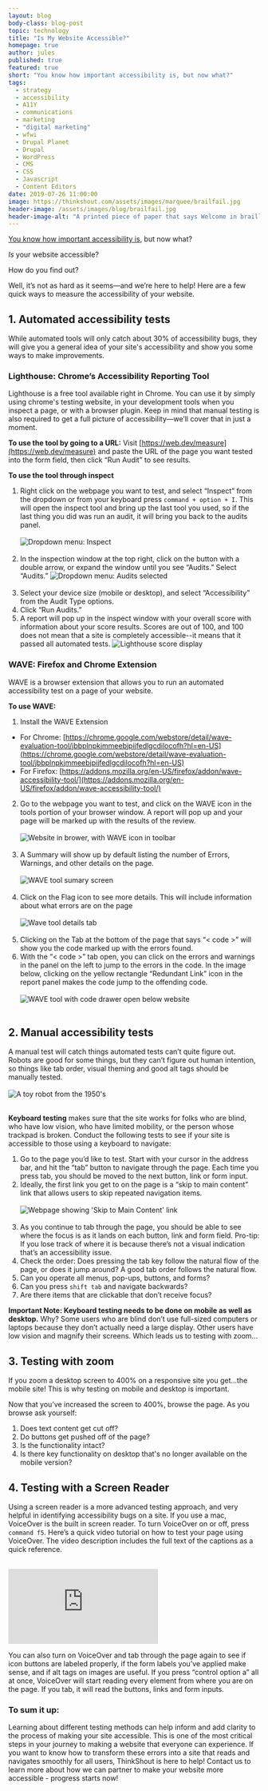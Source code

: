 ```yaml
---
layout: blog
body-class: blog-post
topic: technology
title: "Is My Website Accessible?"
homepage: true
author: jules
published: true
featured: true
short: "You know how important accessibility is, but now what?"
tags:
  - strategy
  - accessibility
  - A11Y
  - communications
  - marketing
  - "digital marketing"
  - wfwi
  - Drupal Planet
  - Drupal
  - WordPress
  - CMS
  - CSS
  - Javascript
  - Content Editors
date: 2019-07-26 11:00:00
image: https://thinkshout.com/assets/images/marquee/brailfail.jpg
header-image: /assets/images/blog/brailfail.jpg
header-image-alt: "A printed piece of paper that says Welcome in braille"
---
```

[You know how important accessibility is](https://thinkshout.com/blog/2018/05/Space-for-Empathy/), but now what?

_Is_ your website accessible?

How do you find out?

Well, it’s not as hard as it seems&mdash;and we’re here to help! Here are a few quick ways to measure the accessibility of your website.

## 1. Automated accessibility tests

While automated tools will only catch about 30% of accessibility bugs, they will give you a general idea of your site's accessibility and show you some ways to make improvements.

### Lighthouse: Chrome’s Accessibility Reporting Tool
Lighthouse is a free tool available right in Chrome. You can use it by simply using chrome's testing website, in your development tools when you inspect a page, or with a browser plugin. Keep in mind that manual testing is also required to get a full picture of accessibility&mdash;we’ll cover that in just a moment.

**To use the tool by going to a URL:**
Visit [https://web.dev/measure](https://web.dev/measure) and paste the URL of the page you want tested into the form field, then click “Run Audit” to see results.

**To use the tool through inspect**

1. Right click on the webpage you want to test, and select “Inspect” from the dropdown or from your keyboard press `command + option + I`. This will open the inspect tool and bring up the last tool you used, so if the last thing you did was run an audit, it will bring you back to the audits panel.<br><br>
![Dropdown menu: Inspect](/assets/images/blog/a11y.1.png)<br><br>
2. In the inspection window at the top right, click on the button with a double arrow, or expand the window until you see “Audits.” Select “Audits.”
![Dropdown menu: Audits selected](/assets/images/blog/a11y.2.png)<br><br>
3. Select your device size (mobile or desktop), and select “Accessibility” from the Audit Type options.
4. Click “Run Audits.”
5. A report will pop up in the inspect window with your overall score with information about your score results. Scores are out of 100, and 100 does not mean that a site is completely accessible--it means that it passed all automated tests.
![Lighthouse score display](/assets/images/blog/a11y.3.png)


### WAVE: Firefox and Chrome Extension
WAVE is a browser extension that allows you to run an automated accessibility test on a page of your website.

**To use WAVE:**
1. Install the WAVE Extension
  - For Chrome: [https://chrome.google.com/webstore/detail/wave-evaluation-tool/jbbplnpkjmmeebjpijfedlgcdilocofh?hl=en-US](https://chrome.google.com/webstore/detail/wave-evaluation-tool/jbbplnpkjmmeebjpijfedlgcdilocofh?hl=en-US)
  - For Firefox: [https://addons.mozilla.org/en-US/firefox/addon/wave-accessibility-tool/](https://addons.mozilla.org/en-US/firefox/addon/wave-accessibility-tool/)
2. Go to the webpage you want to test, and click on the WAVE icon in the tools portion of your browser window. A report will pop up and your page will be marked up with the results of the review.<br><br>
![Website in brower, with WAVE icon in toolbar](/assets/images/blog/a11y.4.png)<br><br>
3. A Summary will show up by default listing the number of Errors, Warnings, and other details on the page.<br><br>
![WAVE tool sumary screen](/assets/images/blog/a11y.5.png)<br><br>
4. Click on the Flag icon to see more details. This will include information about what errors are on the page<br><br>
![Wave tool details tab](/assets/images/blog/a11y.6.png)<br><br>
5. Clicking on the Tab at the bottom of the page that says “< code >” will show you the code marked up with the errors found.
6. With the “< code >” tab open, you can click on the errors and warnings in the panel on the left to jump to the errors in the code. In the image below, clicking on the yellow rectangle “Redundant Link” icon in the report panel makes the code jump to the offending code.<br><br>
![WAVE tool with code drawer open below website](/assets/images/blog/a11y.7.png)<br><br>


## 2. Manual accessibility tests

A manual test will catch things automated tests can’t quite figure out. Robots are good for some things, but they can’t figure out human intention, so things like tab order, visual theming and good alt tags should be manually tested.<br><br>
![A toy robot from the 1950's](/assets/images/blog/a11y.8.jpg)<br><br>

**Keyboard testing** makes sure that the site works for folks who are blind, who have low vision, who have limited mobility, or the person whose trackpad is broken. Conduct the following tests to see if your site is accessible to those using a keyboard to navigate:

1. Go to the page you’d like to test. Start with your cursor in the address bar, and hit the “tab” button to navigate through the page. Each time you press tab, you should be moved to the next button, link or form input.
2. Ideally, the first link you get to on the page is a “skip to main content” link that allows users to skip repeated navigation items.<br><br>
![Webpage showing 'Skip to Main Content' link](/assets/images/blog/a11y.9.png)<br><br>
3. As you continue to tab through the page, you should be able to see where the focus is as it lands on each button, link and form field. Pro-tip: If you lose track of where it is because there’s not a visual indication that’s an accessibility issue.
4. Check the order: Does pressing the tab key follow the natural flow of the page, or does it jump around? A good tab order follows the natural flow.
5. Can you operate all menus, pop-ups, buttons, and forms?
7. Can you press `shift tab` and navigate backwards?
6. Are there items that are clickable that don’t receive focus?

**Important Note: Keyboard testing needs to be done on mobile as well as desktop.** Why? Some users who are blind don’t use full-sized computers or laptops because they don’t actually need a large display. Other users have low vision and magnify their screens. Which leads us to testing with zoom...

## 3. Testing with zoom

If you zoom a desktop screen to 400% on a responsive site you get...the mobile site! This is why testing on mobile and desktop is important.

Now that you’ve increased the screen to 400%, browse the page. As you browse ask yourself:

1. Does text content get cut off?
2. Do buttons get pushed off of the page?
3. Is the functionality intact?
4. Is there key functionality on desktop that's no longer available on the mobile version?

## 4. Testing with a Screen Reader
Using a screen reader is a more advanced testing approach, and very helpful in identifying accessibility bugs on a site. If you use a mac, VoiceOver is the built in screen reader. To turn VoiceOver on or off, press `command f5`. Here’s a quick video tutorial on how to test your page using VoiceOver. The video description includes the full text of the captions as a quick reference. <br><br>

<iframe title="Mac screenreader 101 for QA and Development" frameborder="0" scrolling="no" marginheight="0" marginwidth="0" type="text/html" src="https://www.youtube.com/embed/gXp3MLYOWb0?autoplay=0&fs=0&iv_load_policy=3&showinfo=0&rel=0&cc_load_policy=0&start=0&end=0"></iframe><br>

You can also turn on VoiceOver and tab through the page again to see if icon buttons are labeled properly, if the form labels you’ve applied make sense, and if alt tags on images are useful. If you press “control option a” all at once, VoiceOver will start reading every element from where you are on the page. If you tab, it will read the buttons, links and form inputs.

### To sum it up:

Learning about different testing methods can help inform and add clarity to the process of making your site accessible. This is one of the most critical steps in your journey to making a website that everyone can experience. If you want to know how to transform these errors into a site that reads and navigates smoothly for all users, ThinkShout is here to help! Contact us to learn more about how we can partner to make your website more accessible - progress starts now!
